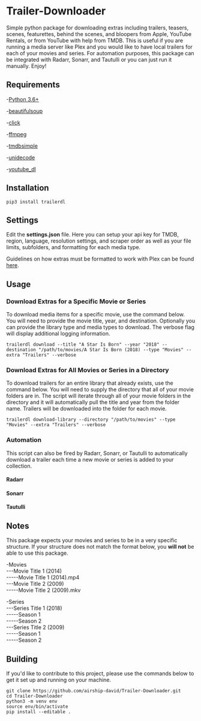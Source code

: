 # Trailer-Downloader
Simple python package for downloading extras including trailers, teasers, scenes, featurettes, behind the scenes, and bloopers from Apple, YouTube Rentals, or from YouTube with help from TMDB. This is useful if you are running a media server like Plex and you would like to have local trailers for each of your movies and series. For automation purposes, this package can be integrated with Radarr, Sonarr, and Tautulli or you can just run it manually. Enjoy!

## Requirements
-[Python 3.6+](https://www.python.org/)

-[beautifulsoup](https://pypi.org/project/beautifulsoup4/)

-[click](https://github.com/pallets/click)

-[ffmpeg](https://github.com/FFmpeg/FFmpeg)

-[tmdbsimple](https://github.com/celiao/tmdbsimple)

-[unidecode](https://github.com/avian2/unidecode)

-[youtube_dl](https://github.com/ytdl-org/youtube-dl)

## Installation
```
pip3 install trailerdl
```

## Settings
Edit the **settings.json** file. Here you can setup your api key for TMDB, region, language, resolution settings, and scraper order as well as your file limits, subfolders, and formatting for each media type.

Guidelines on how extras must be formatted to work with Plex can be found [here](https://support.plex.tv/articles/200220677-local-media-assets-movies/).

## Usage

### Download Extras for a Specific Movie or Series

To download media items for a specific movie, use the command below. You will need to provide the movie title, year, and destination. Optionally you can provide the library type and media types to download. The verbose flag will display additional logging information.
```
trailerdl download --title "A Star Is Born" --year "2018" --destination "/path/to/movies/A Star Is Born (2018) --type "Movies" --extra "Trailers" --verbose
```

### Download Extras for All Movies or Series in a Directory

To download trailers for an entire library that already exists, use the command below. You will need to supply the directory that all of your movie folders are in. The script will iterate through all of your movie folders in the directory and it will automatically pull the title and year from the folder name. Trailers will be downloaded into the folder for each movie.
```
trailerdl download-library --directory "/path/to/movies" --type "Movies" --extra "Trailers" --verbose
```

### Automation

This script can also be fired by Radarr, Sonarr, or Tautulli to automatically download a trailer each time a new movie or series is added to your collection.

#### Radarr

#### Sonarr

#### Tautulli

## Notes

This package expects your movies and series to be in a very specific structure. If your structure does not match the format below, you **will not** be able to use this package.

-Movies  
---Movie Title 1 (2014)  
-----Movie Title 1 (2014).mp4  
---Movie Title 2 (2009)  
-----Movie Title 2 (2009).mkv  

-Series  
---Series Title 1 (2018)  
-----Season 1  
-----Season 2  
---Series Title 2 (2009)  
-----Season 1  
-----Season 2  

## Building

If you'd like to contribute to this project, please use the commands below to get it set up and running on your machine.
```
git clone https://github.com/airship-david/Trailer-Downloader.git
cd Trailer-Downloader
python3 -m venv env
source env/bin/activate
pip install --editable .
```